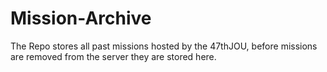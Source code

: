 # Mission-Archive

The Repo stores all past missions hosted by the 47thJOU, before missions are removed from the server they are stored here.
